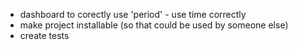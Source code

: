 - dashboard to corectly use 'period' - use time correctly
- make project installable (so that could be used by someone else)
- create tests

